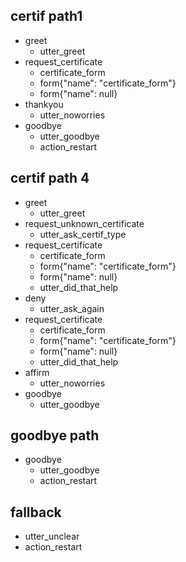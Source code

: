 ## certif path1
* greet
    - utter_greet
* request_certificate
    - certificate_form
    - form{"name": "certificate_form"}
    - form{"name": null}
* thankyou
    - utter_noworries
* goodbye
  - utter_goodbye
  - action_restart


## certif path 4
* greet
  - utter_greet
* request_unknown_certificate
    - utter_ask_certif_type
* request_certificate
    - certificate_form
    - form{"name": "certificate_form"}
    - form{"name": null}
    - utter_did_that_help
* deny
  - utter_ask_again
* request_certificate
    - certificate_form
    - form{"name": "certificate_form"}
    - form{"name": null}
    - utter_did_that_help
* affirm
  - utter_noworries
* goodbye
  - utter_goodbye


## goodbye path
* goodbye
  - utter_goodbye
  - action_restart


## fallback
- utter_unclear
- action_restart